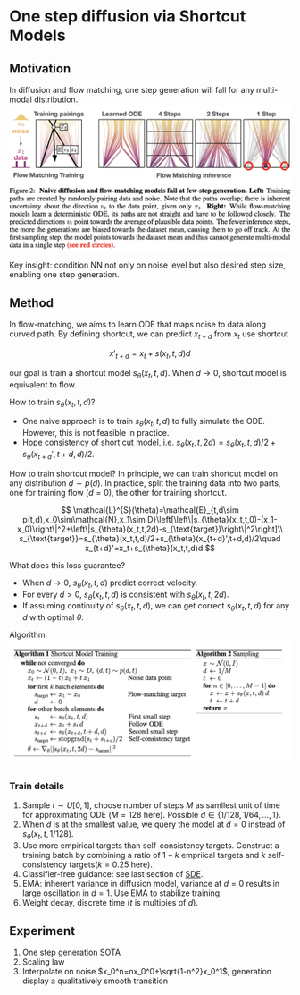 # One step diffusion via Shortcut Models

## Motivation

In diffusion and flow matching, one step generation will fall for any multi-modal distribution.
![One step generation](fig/shortcut.png)

Key insight: condition NN not only on noise level but also desired step size, enabling one step generation.

## Method

In flow-matching, we aims to learn ODE that maps noise to data along curved path. By defining shortcut, we can predict $x_{t+d}$ from $x_t$ use shortcut

$$
x'_{t+d}=x_t+s(x_t, t, d)d
$$

our goal is train a shortcut model $s_{\theta}(x_t,t,d)$. When $d\to 0$, shortcut model is equivalent to flow.

How to train $s_{\theta}(x_t,t,d)$?
- One naive approach is to train $s_{\theta}(x_t,t,d)$ to fully simulate the ODE. However, this is not feasible in practice.
- Hope consistency of short cut model, i.e. $s_{\theta}(x_t,t,2d)=s_{\theta}(x_t,t,d)/2+s_{\theta}(x_{t+d}',t+d,d)/2$.

How to train shortcut model? In principle, we can train shortcut model on any distribution $d\sim p(d)$. In practice, split the training data into two parts, one for training flow ($d=0$), the other for training shortcut.

$$
\mathcal{L}^{S}(\theta)=\mathcal{E}_{t,d\sim p(t,d),x_0\sim\mathcal{N},x_1\sim D}\left[\left\|s_{\theta}(x_t,t,0)-(x_1-x_0)\right\|^2+\left\|s_{\theta}(x_t,t,2d)-s_{\text{target}}\right\|^2\right]\\
s_{\text{target}}=s_{\theta}(x_t,t,d)/2+s_{\theta}(x_{t+d}',t+d,d)/2\quad x_{t+d}'=x_t+s_{\theta}(x_t,t,d)d
$$

What does this loss guarantee?
- When $d\to 0$, $s_{\theta}(x_t,t,d)$ predict correct velocity.
- For every $d>0$, $s_{\theta}(x_t,t,d)$ is consistent with $s_{\theta}(x_t,t,2d)$.
- If assuming continuity of $s_{\theta}(x_t,t,d)$, we can get correct $s_{\theta}(x_t,t,d)$ for any $d$ with optimal $\theta$.

Algorithm:
![Algorithm](fig/shortcut2.png)

### Train details

1. Sample $t\sim U[0,1]$, choose number of steps $M$ as samllest unit of time for approximating ODE ($M=128$ here). Possible $d\in \{1/128, 1/64, \ldots, 1\}$.
2. When $d$ is at the smallest value, we query the model at $d=0$ instead of $s_{\theta}(x_t,t,1/128)$.
3. Use more empirical targets than self-consistency targets. Construct a training batch by combining a ratio of $1-k$ empriical targets and $k$ self-consistency targets($k=0.25$ here).
4. Classifier-free guidance: see last section of [SDE](./SDE.md).
5. EMA: inherent variance in diffusion model, variance at $d=0$ results in large oscillation in $d=1$. Use EMA to stabilize training.
6. Weight decay, discrete time ($t$ is multipies of $d$).

## Experiment

1. One step generation SOTA
2. Scaling law
3. Interpolate on noise $x_0^n=nx_0^0+\sqrt{1-n^2}x_0^1$, generation display a qualitatively smooth transition